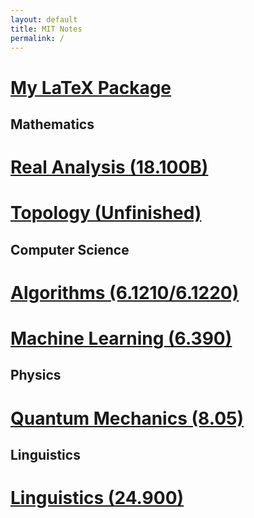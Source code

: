 ```yaml
---
layout: default
title: MIT Notes
permalink: /
---
```


# [My LaTeX Package](https://tristanchaang.github.io/2024/05/29/mypackage.html)

## Mathematics

# [Real Analysis (18.100B)](https://tristanchaang.github.io/notes/real_analysis)

# [Topology (Unfinished)](https://tristanchaang.github.io/notes/topology)

## Computer Science

# [Algorithms (6.1210/6.1220)](https://tristanchaang.github.io/notes/algorithms)

# [Machine Learning (6.390)](https://tristanchaang.github.io/notes/machine_learning)

## Physics

# [Quantum Mechanics (8.05)](https://tristanchaang.github.io/notes/quantum_mechanics)

## Linguistics

# [Linguistics (24.900)](https://tristanchaang.github.io/notes/linguistics)

